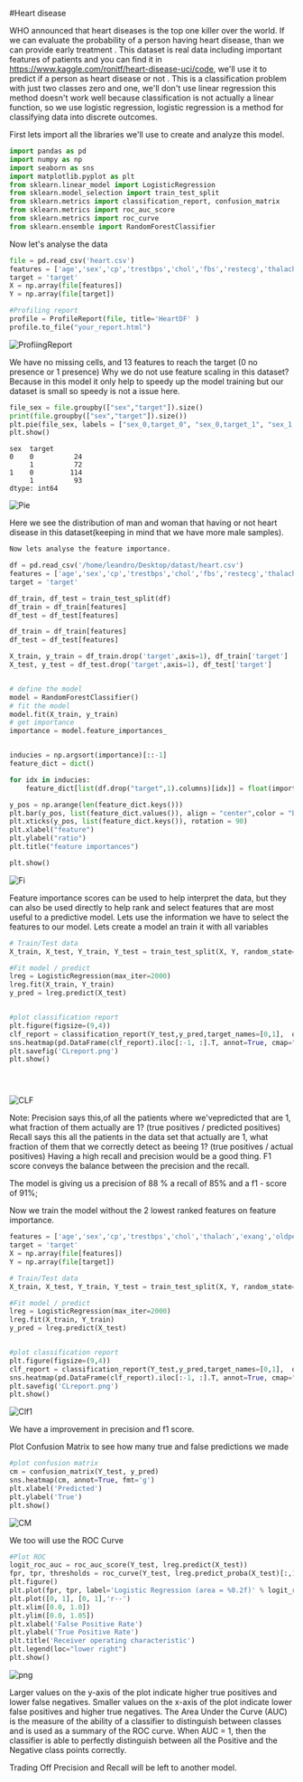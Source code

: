 #Heart disease

WHO announced that heart diseases is the top one killer over the world. If we can evaluate the probability of a person having heart disease, than we can provide early treatment . This dataset is  real data including important features of patients and you can find it in https://www.kaggle.com/ronitf/heart-disease-uci/code, we'll use it to predict if a person as heart disease or not . This is a classification problem with just two classes zero and one, we'll don't use linear regression this method doesn't work well because classification is not actually a linear function, so we use logistic regression, logistic regression is a method for classifying data into discrete outcomes.

First lets import all the libraries we'll use to create and analyze this model.


```python
import pandas as pd
import numpy as np
import seaborn as sns
import matplotlib.pyplot as plt
from sklearn.linear_model import LogisticRegression
from sklearn.model_selection import train_test_split
from sklearn.metrics import classification_report, confusion_matrix
from sklearn.metrics import roc_auc_score
from sklearn.metrics import roc_curve
from sklearn.ensemble import RandomForestClassifier


```

Now let's analyse the data


```python
file = pd.read_csv('heart.csv')
features = ['age','sex','cp','trestbps','chol','fbs','restecg','thalach','exang','oldpeak','slope','ca','thal' ]
target = 'target'
X = np.array(file[features])
Y = np.array(file[target])
```


```python
#Profiling report
profile = ProfileReport(file, title='HeartDF' )
profile.to_file("your_report.html")
```

![ProfiingReport](https://user-images.githubusercontent.com/83521233/118054143-21c73a80-b35c-11eb-91c2-44e658cdcd35.png)

We have no missing cells, and 13 features to reach the target (0 no presence or 1 presence)
Why we do not use feature scaling in this dataset? Because in this model it only help to speedy up the model training but our dataset is small so speedy is not a issue here. 



```python
file_sex = file.groupby(["sex","target"]).size()
print(file.groupby(["sex","target"]).size())
plt.pie(file_sex, labels = ["sex_0,target_0", "sex_0,target_1", "sex_1,target_0", "sex_1,target_1"],autopct='%1.1f%%',radius = 1.4, textprops = {"fontsize" : 14})
plt.show()

```

    sex  target
    0    0          24
         1          72
    1    0         114
         1          93
    dtype: int64



    
![Pie](https://user-images.githubusercontent.com/83521233/122651039-a13eeb00-d10c-11eb-80cd-ef5cc5ef239a.png)
    


Here we see the distribution of man and woman that having or not heart disease in this dataset(keeping in mind that we have more male samples).



```python
Now lets analyse the feature importance.
```


```python
df = pd.read_csv('/home/leandro/Desktop/datast/heart.csv')
features = ['age','sex','cp','trestbps','chol','fbs','restecg','thalach','exang','oldpeak','slope','ca','thal','target' ]
target = 'target'

df_train, df_test = train_test_split(df)
df_train = df_train[features]
df_test = df_test[features]

df_train = df_train[features]
df_test = df_test[features]

X_train, y_train = df_train.drop('target',axis=1), df_train['target']
X_test, y_test = df_test.drop('target',axis=1), df_test['target']


# define the model
model = RandomForestClassifier()
# fit the model
model.fit(X_train, y_train)
# get importance
importance = model.feature_importances_


inducies = np.argsort(importance)[::-1]
feature_dict = dict()

for idx in inducies:
    feature_dict[list(df.drop("target",1).columns)[idx]] = float(importance[idx])

y_pos = np.arange(len(feature_dict.keys()))
plt.bar(y_pos, list(feature_dict.values()), align = "center",color = "blue")
plt.xticks(y_pos, list(feature_dict.keys()), rotation = 90)
plt.xlabel("feature")
plt.ylabel("ratio")
plt.title("feature importances")

plt.show()

```


    
![Fi](https://user-images.githubusercontent.com/83521233/122651205-b49e8600-d10d-11eb-9399-9ddcbc0357b7.png)
    


Feature importance scores can be used to help interpret the data, but they can also be used directly to help rank and select features that are most useful to a predictive model. Lets use the information we have to select the features to our model.
Lets create a model an train it with all variables


```python
# Train/Test data
X_train, X_test, Y_train, Y_test = train_test_split(X, Y, random_state=5)

#Fit model / predict
lreg = LogisticRegression(max_iter=2000)
lreg.fit(X_train, Y_train)
y_pred = lreg.predict(X_test)


#plot classification report
plt.figure(figsize=(9,4))
clf_report = classification_report(Y_test,y_pred,target_names=[0,1],  output_dict=True)
sns.heatmap(pd.DataFrame(clf_report).iloc[:-1, :].T, annot=True, cmap="YlGnBu" )
plt.savefig('CLreport.png')
plt.show()





```


    
![CLF](https://user-images.githubusercontent.com/83521233/122651035-9dab6400-d10c-11eb-9702-da3a96af731e.png)
    


Note: Precision says this,of all the patients where we'vepredicted that are 1, what fraction of them actually are 1? (true positives / predicted positives)
Recall says this all the patients in the data
set that actually are 1, what fraction of them that
we correctly detect as beeing 1? (true positives / actual positives)
Having a high recall and precision would be a good thing.
F1 score conveys the balance between the precision and the recall.


The model is giving us a precision of 88 %  a recall of 85%  and a f1 - score  of 91%;


Now we train the model without the 2 lowest ranked features on feature importance. 


```python
features = ['age','sex','cp','trestbps','chol','thalach','exang','oldpeak','slope','ca','thal' ]
target = 'target'
X = np.array(file[features])
Y = np.array(file[target])

# Train/Test data
X_train, X_test, Y_train, Y_test = train_test_split(X, Y, random_state=5)

#Fit model / predict
lreg = LogisticRegression(max_iter=2000)
lreg.fit(X_train, Y_train)
y_pred = lreg.predict(X_test)


#plot classification report
plt.figure(figsize=(9,4))
clf_report = classification_report(Y_test,y_pred,target_names=[0,1],  output_dict=True)
sns.heatmap(pd.DataFrame(clf_report).iloc[:-1, :].T, annot=True, cmap="YlGnBu" )
plt.savefig('CLreport.png')
plt.show()
```


    
![Clf1](https://user-images.githubusercontent.com/83521233/122651033-9c7a3700-d10c-11eb-830d-08b3ad69f5d4.png)
    


We have a improvement in precision and f1 score.

Plot Confusion Matrix to see how many true and false predictions we made


```python
#plot confusion matrix
cm = confusion_matrix(Y_test, y_pred)
sns.heatmap(cm, annot=True, fmt='g')
plt.xlabel('Predicted')
plt.ylabel('True')
plt.show()

```


    
![CM](https://user-images.githubusercontent.com/83521233/122651036-9f752780-d10c-11eb-89b5-f455e77738a8.PNG)
    


We too will use the ROC Curve 


```python
#Plot ROC
logit_roc_auc = roc_auc_score(Y_test, lreg.predict(X_test))
fpr, tpr, thresholds = roc_curve(Y_test, lreg.predict_proba(X_test)[:,1])
plt.figure()
plt.plot(fpr, tpr, label='Logistic Regression (area = %0.2f)' % logit_roc_auc)
plt.plot([0, 1], [0, 1],'r--')
plt.xlim([0.0, 1.0])
plt.ylim([0.0, 1.05])
plt.xlabel('False Positive Rate')
plt.ylabel('True Positive Rate')
plt.title('Receiver operating characteristic')
plt.legend(loc="lower right")
plt.show()
```


    
![png](https://user-images.githubusercontent.com/83521233/122651040-a2701800-d10c-11eb-9328-6654c91f70c5.png)
    


Larger values on the y-axis of the plot indicate higher true positives and lower false negatives.
Smaller values on the x-axis of the plot indicate lower false positives and higher true negatives.
The Area Under the Curve (AUC) is the measure of the ability of a classifier to distinguish between classes and is used as a summary of the ROC curve.
When AUC = 1, then the classifier is able to perfectly distinguish between all the Positive and the Negative class points correctly.

Trading Off Precision and Recall will be left to another model.
